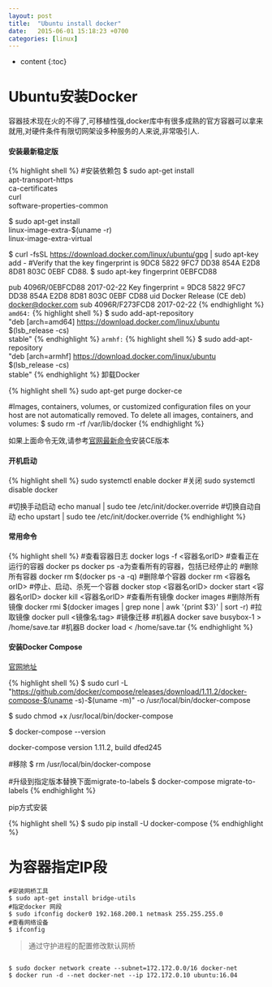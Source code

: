 ```yaml
---
layout: post
title:  "Ubuntu install docker"
date:   2015-06-01 15:18:23 +0700
categories: [linux]
---
```


* content
{:toc}


# Ubuntu安装Docker
容器技术现在火的不得了,可移植性强,docker库中有很多成熟的官方容器可以拿来就用,对硬件条件有限切网架设多种服务的人来说,非常吸引人.

#### 安装最新稳定版
{% highlight shell %}
#安装依赖包
$ sudo apt-get install \
    apt-transport-https \
    ca-certificates \
    curl \
    software-properties-common

$ sudo apt-get install \
    linux-image-extra-$(uname -r) \
    linux-image-extra-virtual

$ curl -fsSL https://download.docker.com/linux/ubuntu/gpg | sudo apt-key add -
#Verify that the key fingerprint is 9DC8 5822 9FC7 DD38 854A E2D8 8D81 803C 0EBF CD88.
$ sudo apt-key fingerprint 0EBFCD88

pub   4096R/0EBFCD88 2017-02-22
      Key fingerprint = 9DC8 5822 9FC7 DD38 854A  E2D8 8D81 803C 0EBF CD88
uid                  Docker Release (CE deb) <docker@docker.com>
sub   4096R/F273FCD8 2017-02-22
{% endhighlight %}
`amd64:`
{% highlight shell %}
$ sudo add-apt-repository \
   "deb [arch=amd64] https://download.docker.com/linux/ubuntu \
   $(lsb_release -cs) \
   stable"
{% endhighlight %}
`armhf:`
{% highlight shell %}
$ sudo add-apt-repository \
   "deb [arch=armhf] https://download.docker.com/linux/ubuntu \
   $(lsb_release -cs) \
   stable"
{% endhighlight %}
卸载Docker

{% highlight shell %}
sudo apt-get purge docker-ce

#Images, containers, volumes, or customized configuration files on your host are not automatically removed. To delete all images, containers, and volumes:
$ sudo rm -rf /var/lib/docker
{% endhighlight %}

如果上面命令无效,请参考[官网最新命令](https://store.docker.com/editions/community/docker-ce-server-ubuntu?tab=description)安装CE版本

#### 开机启动
{% highlight shell %}
sudo systemctl enable docker
#关闭
sudo systemctl disable docker

#切换手动启动
echo manual | sudo tee /etc/init/docker.override
#切换自动自动
echo upstart | sudo tee /etc/init/docker.override
{% endhighlight %}
#### 常用命令

{% highlight shell %}
#查看容器日志
docker logs -f <容器名orID>
#查看正在运行的容器
docker ps
docker ps -a为查看所有的容器，包括已经停止的
#删除所有容器
docker rm $(docker ps -a -q)
#删除单个容器
docker rm <容器名orID>
#停止、启动、杀死一个容器
docker stop <容器名orID>
docker start <容器名orID>
docker kill <容器名orID>
#查看所有镜像
docker images
#删除所有镜像
docker rmi $(docker images | grep none | awk '{print $3}' | sort -r)
#拉取镜像
docker pull <镜像名:tag>
#镜像迁移
#机器A
docker save busybox-1 > /home/save.tar
#机器B
docker load < /home/save.tar
{% endhighlight %}

#### 安装Docker Compose
[官网地址](https://docs.docker.com/compose/install/)

{% highlight shell %}
$ sudo curl -L "https://github.com/docker/compose/releases/download/1.11.2/docker-compose-$(uname -s)-$(uname -m)" -o /usr/local/bin/docker-compose

$ sudo chmod +x /usr/local/bin/docker-compose

$ docker-compose --version

docker-compose version 1.11.2, build dfed245

#移除
$ rm /usr/local/bin/docker-compose

#升级到指定版本替换下面migrate-to-labels
$ docker-compose migrate-to-labels
{% endhighlight %}

pip方式安装

{% highlight shell %}
$ sudo pip install -U docker-compose
{% endhighlight %}

# 为容器指定IP段

```shell
#安装网桥工具
$ sudo apt-get install bridge-utils
#指定docker 网段
$ sudo ifconfig docker0 192.168.200.1 netmask 255.255.255.0
#查看网络设备
$ ifconfig
```

>通过守护进程的配置修改默认网桥

```shell

$ sudo docker network create --subnet=172.172.0.0/16 docker-net
$ docker run -d --net docker-net --ip 172.172.0.10 ubuntu:16.04
```
